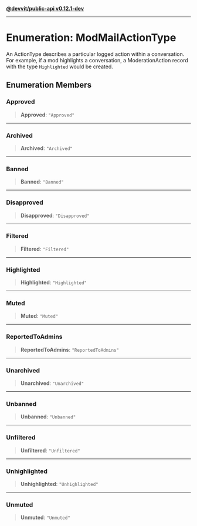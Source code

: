 [**@devvit/public-api v0.12.1-dev**](../../README.md)

---

# Enumeration: ModMailActionType

An ActionType describes a particular logged action within a conversation. For example,
if a mod highlights a conversation, a ModerationAction record with the type `Highlighted`
would be created.

## Enumeration Members

<a id="approved"></a>

### Approved

> **Approved**: `"Approved"`

---

<a id="archived"></a>

### Archived

> **Archived**: `"Archived"`

---

<a id="banned"></a>

### Banned

> **Banned**: `"Banned"`

---

<a id="disapproved"></a>

### Disapproved

> **Disapproved**: `"Disapproved"`

---

<a id="filtered"></a>

### Filtered

> **Filtered**: `"Filtered"`

---

<a id="highlighted"></a>

### Highlighted

> **Highlighted**: `"Highlighted"`

---

<a id="muted"></a>

### Muted

> **Muted**: `"Muted"`

---

<a id="reportedtoadmins"></a>

### ReportedToAdmins

> **ReportedToAdmins**: `"ReportedToAdmins"`

---

<a id="unarchived"></a>

### Unarchived

> **Unarchived**: `"Unarchived"`

---

<a id="unbanned"></a>

### Unbanned

> **Unbanned**: `"Unbanned"`

---

<a id="unfiltered"></a>

### Unfiltered

> **Unfiltered**: `"Unfiltered"`

---

<a id="unhighlighted"></a>

### Unhighlighted

> **Unhighlighted**: `"Unhighlighted"`

---

<a id="unmuted"></a>

### Unmuted

> **Unmuted**: `"Unmuted"`
